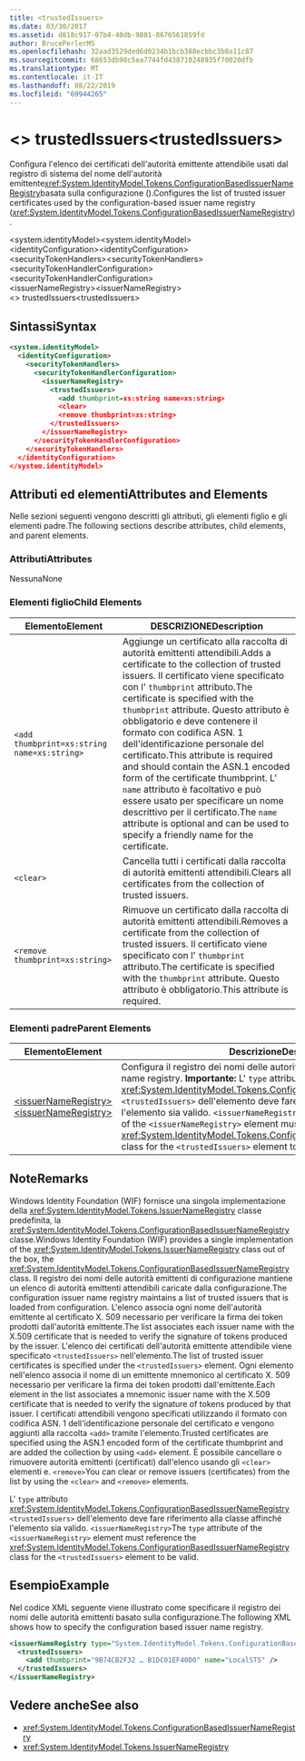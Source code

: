 ```yaml
---
title: <trustedIssuers>
ms.date: 03/30/2017
ms.assetid: d818c917-07b4-40db-9801-8676561859fd
author: BrucePerlerMS
ms.openlocfilehash: 32aad3529ded6d0234b1bcb388ecbbc3b0a11c87
ms.sourcegitcommit: 68653db98c5ea7744fd438710248935f70020dfb
ms.translationtype: MT
ms.contentlocale: it-IT
ms.lasthandoff: 08/22/2019
ms.locfileid: "69944265"
---
```

# <a name="trustedissuers"></a><span data-ttu-id="5ef7f-101">\<> trustedIssuers</span><span class="sxs-lookup"><span data-stu-id="5ef7f-101">\<trustedIssuers></span></span>
<span data-ttu-id="5ef7f-102">Configura l'elenco dei certificati dell'autorità emittente attendibile usati dal registro di sistema del nome dell'autorità emittente<xref:System.IdentityModel.Tokens.ConfigurationBasedIssuerNameRegistry>basata sulla configurazione ().</span><span class="sxs-lookup"><span data-stu-id="5ef7f-102">Configures the list of trusted issuer certificates used by the configuration-based issuer name registry (<xref:System.IdentityModel.Tokens.ConfigurationBasedIssuerNameRegistry>).</span></span>  
  
 <span data-ttu-id="5ef7f-103">\<system.identityModel></span><span class="sxs-lookup"><span data-stu-id="5ef7f-103">\<system.identityModel></span></span>  
<span data-ttu-id="5ef7f-104">\<identityConfiguration></span><span class="sxs-lookup"><span data-stu-id="5ef7f-104">\<identityConfiguration></span></span>  
<span data-ttu-id="5ef7f-105">\<securityTokenHandlers></span><span class="sxs-lookup"><span data-stu-id="5ef7f-105">\<securityTokenHandlers></span></span>  
<span data-ttu-id="5ef7f-106">\<securityTokenHandlerConfiguration></span><span class="sxs-lookup"><span data-stu-id="5ef7f-106">\<securityTokenHandlerConfiguration></span></span>  
<span data-ttu-id="5ef7f-107">\<issuerNameRegistry></span><span class="sxs-lookup"><span data-stu-id="5ef7f-107">\<issuerNameRegistry></span></span>  
<span data-ttu-id="5ef7f-108">\<> trustedIssuers</span><span class="sxs-lookup"><span data-stu-id="5ef7f-108">\<trustedIssuers></span></span>  
  
## <a name="syntax"></a><span data-ttu-id="5ef7f-109">Sintassi</span><span class="sxs-lookup"><span data-stu-id="5ef7f-109">Syntax</span></span>  
  
```xml  
<system.identityModel>  
  <identityConfiguration>  
    <securityTokenHandlers>  
      <securityTokenHandlerConfiguration>  
        <issuerNameRegistry>  
          <trustedIssuers>  
            <add thumbprint=xs:string name=xs:string>  
            <clear>  
            <remove thumbprint=xs:string>  
          </trustedIssuers>  
        </issuerNameRegistry>  
      </securityTokenHandlerConfiguration>  
    </securityTokenHandlers>  
  </identityConfiguration>  
</system.identityModel>  
```  
  
## <a name="attributes-and-elements"></a><span data-ttu-id="5ef7f-110">Attributi ed elementi</span><span class="sxs-lookup"><span data-stu-id="5ef7f-110">Attributes and Elements</span></span>  
 <span data-ttu-id="5ef7f-111">Nelle sezioni seguenti vengono descritti gli attributi, gli elementi figlio e gli elementi padre.</span><span class="sxs-lookup"><span data-stu-id="5ef7f-111">The following sections describe attributes, child elements, and parent elements.</span></span>  
  
### <a name="attributes"></a><span data-ttu-id="5ef7f-112">Attributi</span><span class="sxs-lookup"><span data-stu-id="5ef7f-112">Attributes</span></span>  
 <span data-ttu-id="5ef7f-113">Nessuna</span><span class="sxs-lookup"><span data-stu-id="5ef7f-113">None</span></span>  
  
### <a name="child-elements"></a><span data-ttu-id="5ef7f-114">Elementi figlio</span><span class="sxs-lookup"><span data-stu-id="5ef7f-114">Child Elements</span></span>  
  
|<span data-ttu-id="5ef7f-115">Elemento</span><span class="sxs-lookup"><span data-stu-id="5ef7f-115">Element</span></span>|<span data-ttu-id="5ef7f-116">DESCRIZIONE</span><span class="sxs-lookup"><span data-stu-id="5ef7f-116">Description</span></span>|  
|-------------|-----------------|  
|`<add thumbprint=xs:string name=xs:string>`|<span data-ttu-id="5ef7f-117">Aggiunge un certificato alla raccolta di autorità emittenti attendibili.</span><span class="sxs-lookup"><span data-stu-id="5ef7f-117">Adds a certificate to the collection of trusted issuers.</span></span> <span data-ttu-id="5ef7f-118">Il certificato viene specificato con l' `thumbprint` attributo.</span><span class="sxs-lookup"><span data-stu-id="5ef7f-118">The certificate is specified with the `thumbprint` attribute.</span></span> <span data-ttu-id="5ef7f-119">Questo attributo è obbligatorio e deve contenere il formato con codifica ASN. 1 dell'identificazione personale del certificato.</span><span class="sxs-lookup"><span data-stu-id="5ef7f-119">This attribute is required and should contain the ASN.1 encoded form of the certificate thumbprint.</span></span> <span data-ttu-id="5ef7f-120">L' `name` attributo è facoltativo e può essere usato per specificare un nome descrittivo per il certificato.</span><span class="sxs-lookup"><span data-stu-id="5ef7f-120">The `name` attribute is optional and can be used to specify a friendly name for the certificate.</span></span>|  
|`<clear>`|<span data-ttu-id="5ef7f-121">Cancella tutti i certificati dalla raccolta di autorità emittenti attendibili.</span><span class="sxs-lookup"><span data-stu-id="5ef7f-121">Clears all certificates from the collection of trusted issuers.</span></span>|  
|`<remove thumbprint=xs:string>`|<span data-ttu-id="5ef7f-122">Rimuove un certificato dalla raccolta di autorità emittenti attendibili.</span><span class="sxs-lookup"><span data-stu-id="5ef7f-122">Removes a certificate from the collection of trusted issuers.</span></span> <span data-ttu-id="5ef7f-123">Il certificato viene specificato con l' `thumbprint` attributo.</span><span class="sxs-lookup"><span data-stu-id="5ef7f-123">The certificate is specified with the `thumbprint` attribute.</span></span> <span data-ttu-id="5ef7f-124">Questo attributo è obbligatorio.</span><span class="sxs-lookup"><span data-stu-id="5ef7f-124">This attribute is required.</span></span>|  
  
### <a name="parent-elements"></a><span data-ttu-id="5ef7f-125">Elementi padre</span><span class="sxs-lookup"><span data-stu-id="5ef7f-125">Parent Elements</span></span>  
  
|<span data-ttu-id="5ef7f-126">Elemento</span><span class="sxs-lookup"><span data-stu-id="5ef7f-126">Element</span></span>|<span data-ttu-id="5ef7f-127">Descrizione</span><span class="sxs-lookup"><span data-stu-id="5ef7f-127">Description</span></span>|  
|-------------|-----------------|  
|[<span data-ttu-id="5ef7f-128">\<issuerNameRegistry></span><span class="sxs-lookup"><span data-stu-id="5ef7f-128">\<issuerNameRegistry></span></span>](issuernameregistry.md)|<span data-ttu-id="5ef7f-129">Configura il registro dei nomi delle autorità emittenti.</span><span class="sxs-lookup"><span data-stu-id="5ef7f-129">Configures the issuer name registry.</span></span> <span data-ttu-id="5ef7f-130">**Importante:**  L' `type` attributo <xref:System.IdentityModel.Tokens.ConfigurationBasedIssuerNameRegistry> `<trustedIssuers>` dell'elemento deve fare riferimento alla classe affinché l'elemento sia valido. `<issuerNameRegistry>`</span><span class="sxs-lookup"><span data-stu-id="5ef7f-130">**Important:**  The `type` attribute of the `<issuerNameRegistry>` element must reference the <xref:System.IdentityModel.Tokens.ConfigurationBasedIssuerNameRegistry> class for the `<trustedIssuers>` element to be valid.</span></span>|  
  
## <a name="remarks"></a><span data-ttu-id="5ef7f-131">Note</span><span class="sxs-lookup"><span data-stu-id="5ef7f-131">Remarks</span></span>  
 <span data-ttu-id="5ef7f-132">Windows Identity Foundation (WIF) fornisce una singola implementazione della <xref:System.IdentityModel.Tokens.IssuerNameRegistry> classe predefinita, la <xref:System.IdentityModel.Tokens.ConfigurationBasedIssuerNameRegistry> classe.</span><span class="sxs-lookup"><span data-stu-id="5ef7f-132">Windows Identity Foundation (WIF) provides a single implementation of the <xref:System.IdentityModel.Tokens.IssuerNameRegistry> class out of the box, the <xref:System.IdentityModel.Tokens.ConfigurationBasedIssuerNameRegistry> class.</span></span> <span data-ttu-id="5ef7f-133">Il registro dei nomi delle autorità emittenti di configurazione mantiene un elenco di autorità emittenti attendibili caricate dalla configurazione.</span><span class="sxs-lookup"><span data-stu-id="5ef7f-133">The configuration issuer name registry maintains a list of trusted issuers that is loaded from configuration.</span></span> <span data-ttu-id="5ef7f-134">L'elenco associa ogni nome dell'autorità emittente al certificato X. 509 necessario per verificare la firma dei token prodotti dall'autorità emittente.</span><span class="sxs-lookup"><span data-stu-id="5ef7f-134">The list associates each issuer name with the X.509 certificate that is needed to verify the signature of tokens produced by the issuer.</span></span> <span data-ttu-id="5ef7f-135">L'elenco dei certificati dell'autorità emittente attendibile viene specificato `<trustedIssuers>` nell'elemento.</span><span class="sxs-lookup"><span data-stu-id="5ef7f-135">The list of trusted issuer certificates is specified under the `<trustedIssuers>` element.</span></span> <span data-ttu-id="5ef7f-136">Ogni elemento nell'elenco associa il nome di un emittente mnemonico al certificato X. 509 necessario per verificare la firma dei token prodotti dall'emittente.</span><span class="sxs-lookup"><span data-stu-id="5ef7f-136">Each element in the list associates a mnemonic issuer name with the X.509 certificate that is needed to verify the signature of tokens produced by that issuer.</span></span> <span data-ttu-id="5ef7f-137">I certificati attendibili vengono specificati utilizzando il formato con codifica ASN. 1 dell'identificazione personale del certificato e vengono aggiunti alla raccolta `<add>` tramite l'elemento.</span><span class="sxs-lookup"><span data-stu-id="5ef7f-137">Trusted certificates are specified using the ASN.1 encoded form of the certificate thumbprint and are added the collection by using `<add>` element.</span></span> <span data-ttu-id="5ef7f-138">È possibile cancellare o rimuovere autorità emittenti (certificati) dall'elenco usando gli `<clear>` elementi e. `<remove>`</span><span class="sxs-lookup"><span data-stu-id="5ef7f-138">You can clear or remove issuers (certificates) from the list by using the `<clear>` and `<remove>` elements.</span></span>  
  
 <span data-ttu-id="5ef7f-139">L' `type` attributo <xref:System.IdentityModel.Tokens.ConfigurationBasedIssuerNameRegistry> `<trustedIssuers>` dell'elemento deve fare riferimento alla classe affinché l'elemento sia valido. `<issuerNameRegistry>`</span><span class="sxs-lookup"><span data-stu-id="5ef7f-139">The `type` attribute of the `<issuerNameRegistry>` element must reference the <xref:System.IdentityModel.Tokens.ConfigurationBasedIssuerNameRegistry> class for the `<trustedIssuers>` element to be valid.</span></span>  
  
## <a name="example"></a><span data-ttu-id="5ef7f-140">Esempio</span><span class="sxs-lookup"><span data-stu-id="5ef7f-140">Example</span></span>  
 <span data-ttu-id="5ef7f-141">Nel codice XML seguente viene illustrato come specificare il registro dei nomi delle autorità emittenti basato sulla configurazione.</span><span class="sxs-lookup"><span data-stu-id="5ef7f-141">The following XML shows how to specify the configuration based issuer name registry.</span></span>  
  
```xml  
<issuerNameRegistry type="System.IdentityModel.Tokens.ConfigurationBasedIssuerNameRegistry, System.IdentityModel, Version=4.0.0.0, Culture=neutral, PublicKeyToken=b77a5c561934e089">  
  <trustedIssuers>  
    <add thumbprint="9B74CB2F32 … B1DC01EF40D0" name="LocalSTS" />  
  </trustedIssuers>  
</issuerNameRegistry>  
```  
  
## <a name="see-also"></a><span data-ttu-id="5ef7f-142">Vedere anche</span><span class="sxs-lookup"><span data-stu-id="5ef7f-142">See also</span></span>

- <xref:System.IdentityModel.Tokens.ConfigurationBasedIssuerNameRegistry>
- <xref:System.IdentityModel.Tokens.IssuerNameRegistry>
